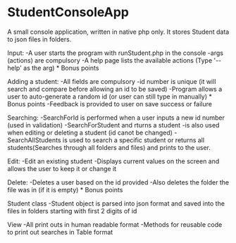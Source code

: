 # StudentConsoleApp
A small console application, written in native php only. It stores Student data to json files in folders. 

Input:
    -A user starts the program with runStudent.php in the console
    -args (actions) are compulsory
    -A help page lists the available actions (Type '--help' as the arg) * Bonus points

Adding a student:
    -All fields are compulsory
    -id number is unique (it will search and compare before allowing an id to be saved)
    -Program allows a user to auto-generate a random id (or user can still type in manually) * Bonus points
    -Feedback is provided to user on save success or failure

Searching:
    -SearchForId is performed when a user inputs a new id number (used in validation)
    -SearchForStudent and rturns a student -is also used when editing or deleting a student (id canot be changed)
    -SearchAllStudents is used to search a specific student or returns all students(Searches through all folders and files) and prints to the user.

Edit:
    -Edit an existing student
    -Displays current values on the screen and allows the user to keep it or change it

Delete:
    -Deletes a user based on the id provided
    -Also deletes the folder the file was in (if it is empty) * Bonus points

Student class
    -Student object is parsed into json format and saved into the files in folders starting with first 2 digits of id

View
    -All print outs in human readable format
    -Methods for reusable code to print out searches in Table format


